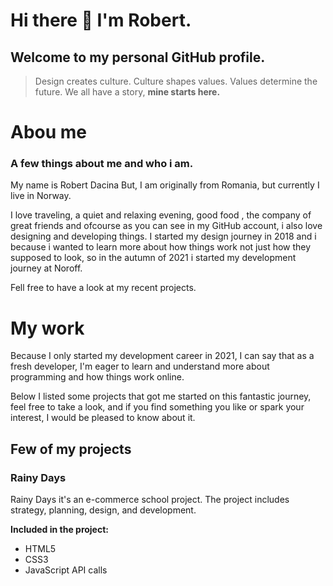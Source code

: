 # Hi there 👋 I'm Robert.

## Welcome to my personal GitHub profile.

> Design creates culture. Culture shapes values. Values determine the future. We all have a story, **mine starts here.**

# Abou me

### A few things about me and who i am.

My name is Robert Dacina But, I am originally from Romania, but currently I live in Norway.

I love traveling, a quiet and relaxing evening, good food , the company of great friends and ofcourse  as you can see in my GitHub account, i also love designing and developing things. 
I started my design journey in 2018 and i because i wanted to learn more about how things work not just how they supposed to look, so in the autumn of 2021 i started my development journey at Noroff.

Fell free to have a look at my recent projects.

# My work

Because I only started my development career in 2021, I can say that as a fresh developer, I'm eager to learn and understand more about programming and how things work online.

Below I listed some projects that got me started on this fantastic journey, feel free to take a look, and if you find something you like or spark your interest, I would be pleased to know about it.

## Few of my projects

### Rainy Days

Rainy Days it's an e-commerce school project. The project includes strategy, planning, design, and development.

**Included in the project:**

* HTML5
* CSS3
* JavaScript API calls






<!--
**RobertDacian/RobertDacian** is a ✨ _special_ ✨ repository because its `README.md` (this file) appears on your GitHub profile.

Here are some ideas to get you started:

- 🔭 I’m currently working on ...
- 🌱 I’m currently learning ...
- 👯 I’m looking to collaborate on ...
- 🤔 I’m looking for help with ...
- 💬 Ask me about ...
- 📫 How to reach me: ...
- 😄 Pronouns: ...
- ⚡ Fun fact: ...
-->
